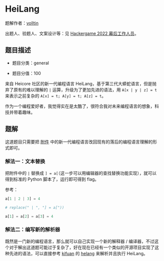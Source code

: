 # HeiLang

题解作者：[volltin](https://github.com/volltin)

出题人、验题人、文案设计等：见 [Hackergame 2022 幕后工作人员](https://hack.lug.ustc.edu.cn/credits/)。

## 题目描述

- 题目分类：general

- 题目分值：100

来自 Heicore 社区的新一代编程语言 HeiLang，基于第三代大蟒蛇语言，但是抛弃了原有的难以理解的 `|` 运算，升级为了更加先进的语法，用 `A[x | y | z] = t` 来表示之前复杂的 `A[x] = t; A[y] = t; A[z] = t`。

作为一个编程爱好者，我觉得实在是太酷了，很符合我对未来编程语言的想象，科技并带着趣味。

## 题解

这道题目只需要把 [附件](files/getflag.hei.py) 中的新一代编程语言改回现有的落后的编程语言理解的形式即可。

### 解法一：文本替换

把附件中的 `|` 替换成 `] = a[`（这一步可以用编辑器的查找替换功能实现），就可以得到标准的 Python 脚本了，运行即可得到 flag。

参考：
```python
a[1 | 2 | 3] = 4

# replace(" | ", "] = a["))

a[1] = a[2] = a[3] = 4
```

### 解法二：编写新的解析器

既然是一门新的编程语言，那么就可以自己实现一个新的解释器 / 编译器，不过这个对于解出这道题可能过于复杂了，好在现在已经有一个类似的开源项目实现了这种先进的语法，可以直接参考 [kifuan](https://github.com/kifuan) 的 [helang](https://github.com/kifuan/helang) 来解析并且执行 HeiLang。
